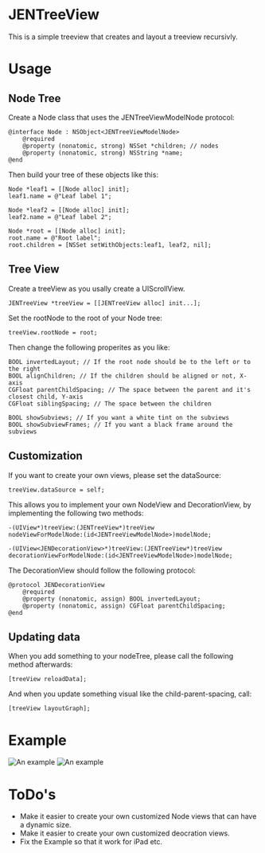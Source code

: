 JENTreeView
===========
This is a simple treeview that creates and layout a treeview recursivly. 

# Usage

## Node Tree
Create a Node class that uses the JENTreeViewModelNode protocol: 

    @interface Node : NSObject<JENTreeViewModelNode>
        @required
        @property (nonatomic, strong) NSSet *children; // nodes
        @property (nonatomic, strong) NSString *name;
    @end  

Then build your tree of these objects like this: 

    Node *leaf1 = [[Node alloc] init];
    leaf1.name = @"Leaf label 1";
    
    Node *leaf2 = [[Node alloc] init];
    leaf2.name = @"Leaf label 2";
    
    Node *root = [[Node alloc] init];
    root.name = @"Root label";
    root.children = [NSSet setWithObjects:leaf1, leaf2, nil];

## Tree View
Create a treeView as you usally create a UIScrollView. 

    JENTreeView *treeView = [[JENTreeView alloc] init...];

Set the rootNode to the root of your Node tree:

    treeView.rootNode = root;

Then change the following properites as you like: 

    BOOL invertedLayout; // If the root node should be to the left or to the right
    BOOL alignChildren; // If the children should be aligned or not, X-axis
    CGFloat parentChildSpacing; // The space between the parent and it's closest child, Y-axis
    CGFloat siblingSpacing; // The space between the children
    
    BOOL showSubviews; // If you want a white tint on the subviews 
    BOOL showSubviewFrames; // If you want a black frame around the subviews
    
## Customization

If you want to create your own views, please set the dataSource:

    treeView.dataSource = self;
    
This allows you to implement your own NodeView and DecorationView, by implementing the following two methods: 

    -(UIView*)treeView:(JENTreeView*)treeView
    nodeViewForModelNode:(id<JENTreeViewModelNode>)modelNode;

    -(UIView<JENDecorationView>*)treeView:(JENTreeView*)treeView
    decorationViewForModelNode:(id<JENTreeViewModelNode>)modelNode;
    
The DecorationView should follow the following protocol: 

    @protocol JENDecorationView
        @required
        @property (nonatomic, assign) BOOL invertedLayout;
        @property (nonatomic, assign) CGFloat parentChildSpacing;
    @end
    
## Updating data

When you add something to your nodeTree, please call the following method afterwards:

    [treeView reloadData];
    
And when you update something visual like the child-parent-spacing, call:

    [treeView layoutGraph];
    
# Example

![An example](Example/example1.png "Example")
![An example](Example/example_debug1.png "Example")

# ToDo's
* Make it easier to create your own customized Node views that can have a dynamic size. 
* Make it easier to create your own customized deocration views. 
* Fix the Example so that it work for iPad etc. 
